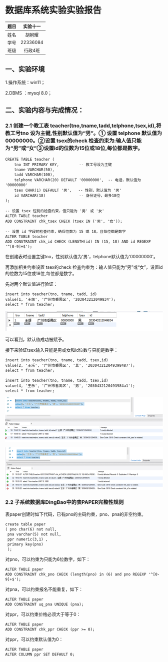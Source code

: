 # 数据库系统实验实验报告

| 题目 | 实验十一 |
| ---- | :------: |
| 姓名 |  胡舸耀  |
| 学号 | 22336084 |
| 班级 | 行政4班 |

## 一、实验环境

1.操作系统：win11；

2.DBMS ：mysql 8.0；

## 二、实验内容与完成情况：

### 2.1 创建一个教工表 teacher(tno,tname,tadd,telphone,tsex,id),将教工号tno 设为主键,性别默认值为“男”。① 设置 telphone 默认值为 00000000。②设置 tsex的check 检査约束为:输人值只能为“男”或“女”③设置id的位数为15位或18位,每位都是数字。

```mysql
CREATE TABLE teacher (
    tno INT PRIMARY KEY,         -- 教工号设为主键
    tname VARCHAR(50),  
    tadd VARCHAR(100),   
    telphone VARCHAR(20) DEFAULT '00000000',  -- 电话，默认值为 '00000000'
    tsex CHAR(1) DEFAULT '男',   -- 性别，默认值为 '男'
    id VARCHAR(18)               -- 身份证号，最多18位
);

-- 设置 tsex 性别的检查约束，值只能为 '男' 或 '女'
ALTER TABLE teacher
ADD CONSTRAINT chk_tsex CHECK (tsex IN ('男', '女'));

-- 设置 id 字段的检查约束，确保位数为 15 或 18，且每位都是数字
ALTER TABLE teacher
ADD CONSTRAINT chk_id CHECK (LENGTH(id) IN (15, 18) AND id REGEXP '^[0-9]+$');
```

在创建表时设置主键tno，性别默认值为'男'，telphone默认值为'00000000'。

再添加相关约束设置 tsex的check 检査约束为：输人值只能为“男”或“女”，设置id的位数为15位或18位,每位都是数字。

先对两个默认值进行验证：

```mysql
insert into teacher(tno, tname, tadd, id)
value(1, '王辉', '广州市番禺区', '203043212049834');
select * from teacher;
```

![1731325522954](image/实验11/1731325522954.png)

可以看到，默认值成功被赋予。

接下来验证tsex输入只能是男或女和id位数与只能是数字：

```mysql
insert into teacher(tno, tname, tadd, tsex,id)
value(2, '王乐', '广州市番禺区', '其', '203043212049398487');
select * from teacher;

insert into teacher(tno, tname, tadd, tsex,id)
value(4, '王乐', '广州市番禺区', '男', '2030432120493984a1');
select * from teacher;
```

![1731325574830](image/实验11/1731325574830.png)

![1731326019347](image/实验11/1731326019347.png)

### 2.2 子系统数据库DingBao中的表PAPER完整性规则

表paper创建时如下代码，已有pno的主码约束，pno、pna的非空约束。

```mysql
create table paper
( pno char(6) not null,
 pna varchar(5) not null,
 ppr numeric(3,1) ,
 primary key(pno)
 );
```

对pno，可以约束为只能为6位数字，如下：

```mysql
ALTER TABLE paper
ADD CONSTRAINT chk_pno CHECK (length(pno) in (6) and pno REGEXP '^[0-9]+$');
```

对pna，可以约束报名不能重复，如下：

```mysql
ALTER TABLE paper
ADD CONSTRAINT uq_pna UNIQUE (pna);
```

对ppr，可以约束价格必须大于等于0：

```mysql
ALTER TABLE paper
ADD CONSTRAINT chk_ppr CHECK (ppr >= 0);
```

对ppr，可以约束默认值为0：

```mysql
ALTER TABLE paper
ALTER COLUMN ppr SET DEFAULT 0;
```
